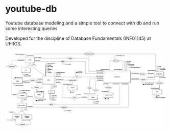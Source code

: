 # youtube-db

Youtube database modeling and a simple tool to connect with db and run some interesting queries

Developed for the discipline of Database Fundamentals (INF01145) at UFRGS.

![UML](erd.png "ERD")